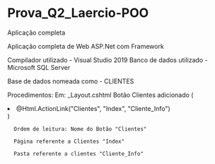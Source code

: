 # Prova_Q2_Laercio-POO
Aplicação completa

Aplicação completa de Web ASP.Net com Framework

Compilador utilizado - Visual Studio 2019
Banco de dados utilizado - Microsoft SQL Server 

Base de dados nomeada como - CLIENTES

Procedimentos:
  Em: _Layout.cshtml 
      Botão Clientes adicionado  ( <li>@Html.ActionLink("Clientes", "Index", "Cliente_Info")</li> )
      
      Ordem de leitura: Nome do Botão "Clientes"
      
      Página referente a Clientes "Index"
      
      Pasta referente a clientes "Cliente_Info"
